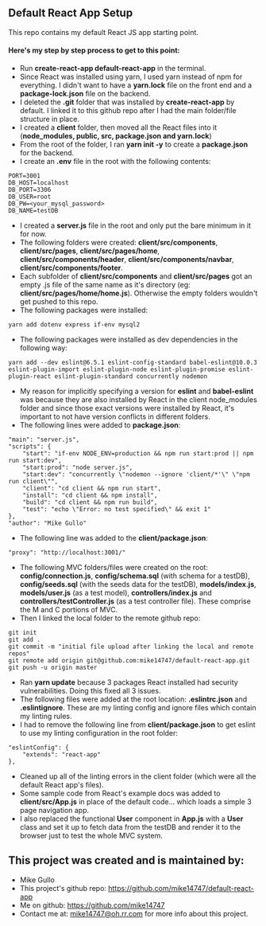 ## Default React App Setup
This repo contains my default React JS app starting point.

#### Here's my step by step process to get to this point:

* Run **create-react-app default-react-app** in the terminal.
* Since React was installed using yarn, I used yarn instead of npm for everything. I didn't want to have a **yarn.lock** file on the front end and a **package-lock.json** file on the backend.
* I deleted the **.git** folder that was installed by **create-react-app** by default. I linked it to this github repo after I had the main folder/file structure in place.
* I created a **client** folder, then moved all the React files into it (**node_modules, public, src, package.json and yarn.lock**)
* From the root of the folder, I ran **yarn init -y** to create a **package.json** for the backend.
* I create an **.env** file in the root with the following contents:
```
PORT=3001
DB_HOST=localhost
DB_PORT=3306
DB_USER=root
DB_PW=<your_mysql_password>
DB_NAME=testDB
```
* I created a **server.js** file in the root and only put the bare minimum in it for now.
* The following folders were created: **client/src/components**, **client/src/pages**, **client/src/pages/home**, **client/src/components/header**, **client/src/components/navbar**, **client/src/components/footer**.
* Each subfolder of **client/src/components** and **client/src/pages** got an empty .js file of the same name as it's directory (eg: **client/src/pages/home/home.js**). Otherwise the empty folders wouldn't get pushed to this repo.
* The following packages were installed:
```
yarn add dotenv express if-env mysql2
```
* The following packages were installed as dev dependencies in the following way:
```
yarn add --dev eslint@6.5.1 eslint-config-standard babel-eslint@10.0.3 eslint-plugin-import eslint-plugin-node eslint-plugin-promise eslint-plugin-react eslint-plugin-standard concurrently nodemon
```
* My reason for implicitly specifying a version for **eslint** and **babel-eslint** was because they are also installed by React in the client node_modules folder and since those exact versions were installed by React, it's important to not have version conflicts in different folders.
* The following lines were added to **package.json**:
```
"main": "server.js",
"scripts": {
    "start": "if-env NODE_ENV=production && npm run start:prod || npm run start:dev",
    "start:prod": "node server.js",
    "start:dev": "concurrently \"nodemon --ignore 'client/*'\" \"npm run client\"",
    "client": "cd client && npm run start",
    "install": "cd client && npm install",
    "build": "cd client && npm run build",
    "test": "echo \"Error: no test specified\" && exit 1"
},
"author": "Mike Gullo"
```
* The following line was added to the **client/package.json**:
```
"proxy": "http://localhost:3001/"
```
* The following MVC folders/files were created on the root: **config/connection.js**, **config/schema.sql** (with schema for a testDB), **config/seeds.sql** (with the seeds data for the testDB), **models/index.js**, **models/user.js** (as a test model), **controllers/index.js** and **controllers/testController.js** (as a test controller file). These comprise the M and C portions of MVC.
* Then I linked the local folder to the remote github repo:
```
git init
git add .
git commit -m "initial file upload after linking the local and remote repos"
git remote add origin git@github.com:mike14747/default-react-app.git
git push -u origin master
```
* Ran **yarn update** because 3 packages React installed had security vulnerabilities. Doing this fixed all 3 issues.
* The following files were added at the root location: **.eslintrc.json** and **.eslintignore**. These are my linting config and ignore files which contain my linting rules.
* I had to remove the following line from **client/package.json** to get eslint to use my linting configuration in the root folder:
```
"eslintConfig": {
    "extends": "react-app"
},
```
* Cleaned up all of the linting errors in the client folder (which were all the default React app's files).
* Some sample code from React's example docs was added to **client/src/App.js** in place of the default code... which loads a simple 3 page navigation app.
* I also replaced the functional **User** component in **App.js** with a **User** class and set it up to fetch data from the testDB and render it to the browser just to test the whole MVC system.

## This project was created and is maintained by:

* Mike Gullo
* This project's github repo: https://github.com/mike14747/default-react-app
* Me on github: https://github.com/mike14747
* Contact me at: mike14747@oh.rr.com for more info about this project.